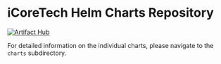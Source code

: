 # iCoreTech Helm Charts Repository

[![Artifact Hub](https://img.shields.io/endpoint?url=https://artifacthub.io/badge/repository/icoretech)](https://artifacthub.io/packages/search?repo=icoretech)

For detailed information on the individual charts, please navigate to the `charts` subdirectory.
